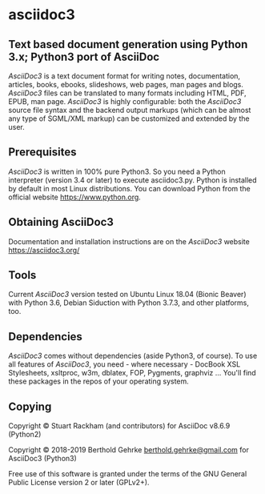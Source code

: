 # asciidoc3
## Text based document generation using Python 3.x; Python3 port of AsciiDoc

*AsciiDoc3* is a text document format for writing notes, documentation, articles, books,
ebooks, slideshows, web pages, man pages and blogs. *AsciiDoc3* files can be translated to many
formats including HTML, PDF, EPUB, man page.
*AsciiDoc3* is highly configurable: both the *AsciiDoc3* source file syntax and the backend output markups
(which can be almost any type of SGML/XML markup) can be customized and extended by the user.

## Prerequisites
*AsciiDoc3* is written in 100% pure Python3. So you need a Python interpreter (version 3.4 or later) to execute asciidoc3.py.
Python is installed by default in most Linux distributions. You can download Python from the official website
https://www.python.org.

## Obtaining AsciiDoc3
Documentation and installation instructions are on the *AsciiDoc3* website https://asciidoc3.org/

## Tools
Current *AsciiDoc3* version tested on Ubuntu Linux 18.04 (Bionic Beaver) with Python 3.6, Debian Siduction with Python 3.7.3, and other platforms, too.

## Dependencies
*AsciiDoc3* comes without dependencies (aside Python3, of course). To use all features of *AsciiDoc3*, you need - where necessary - DocBook XSL Stylesheets, xsltproc, w3m, dblatex, FOP, Pygments, graphviz ... You'll find these packages in the repos of your operating system.

## Copying
Copyright © Stuart Rackham (and contributors) for AsciiDoc v8.6.9 (Python2)

Copyright © 2018-2019 Berthold Gehrke <berthold.gehrke@gmail.com> for AsciiDoc3 (Python3)

Free use of this software is granted under the terms of the GNU General Public License version 2 or later (GPLv2+).

